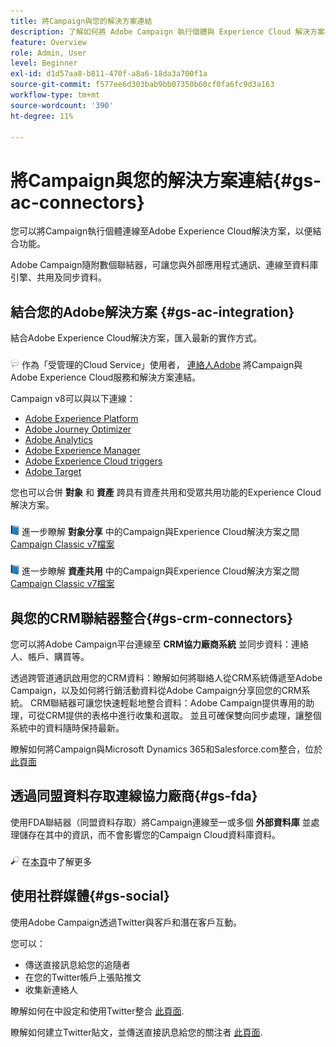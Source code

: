 ```yaml
---
title: 將Campaign與您的解決方案連結
description: 了解如何將 Adobe Campaign 執行個體與 Experience Cloud 解決方案相連接。
feature: Overview
role: Admin, User
level: Beginner
exl-id: d1d57aa8-b811-470f-a8a6-18da3a700f1a
source-git-commit: f577ee6d303bab9bb07350b60cf0fa6fc9d3a163
workflow-type: tm+mt
source-wordcount: '390'
ht-degree: 11%

---
```


# 將Campaign與您的解決方案連結{#gs-ac-connectors}

您可以將Campaign執行個體連線至Adobe Experience Cloud解決方案，以便結合功能。

Adobe Campaign隨附數個聯結器，可讓您與外部應用程式通訊、連線至資料庫引擎、共用及同步資料。

## 結合您的Adobe解決方案 {#gs-ac-integration}

結合Adobe Experience Cloud解決方案，匯入最新的實作方式。

![](../assets/do-not-localize/speech.png)  作為「受管理的Cloud Service」使用者， [連絡人Adobe](../start/campaign-faq.md#support) 將Campaign與Adobe Experience Cloud服務和解決方案連結。

Campaign v8可以與以下連線：

* [Adobe Experience Platform](../connect/ac-aep.md)
* [Adobe Journey Optimizer](../connect/ac-ajo.md)
* [Adobe Analytics](../connect/ac-aa.md)
* [Adobe Experience Manager](../connect/ac-aem.md)
* [Adobe Experience Cloud triggers](../connect/ac-triggers.md)
* [Adobe Target](../connect/ac-at.md)

您也可以合併 **對象** 和 **資產** 跨具有資產共用和受眾共用功能的Experience Cloud解決方案。

![](../assets/do-not-localize/book.png) 進一步瞭解 **對象分享** 中的Campaign與Experience Cloud解決方案之間 [Campaign Classic v7檔案](https://experienceleague.adobe.com/docs/campaign-classic/using/integrating-with-adobe-experience-cloud/audience-sharing/sharing-audiences-with-adobe-experience-cloud.html#integrating-with-adobe-experience-cloud)

![](../assets/do-not-localize/book.png) 進一步瞭解 **資產共用** 中的Campaign與Experience Cloud解決方案之間 [Campaign Classic v7檔案](https://experienceleague.adobe.com/docs/campaign-classic/using/integrating-with-adobe-experience-cloud/asset-sharing/sharing-assets-with-adobe-experience-cloud.html#integrating-with-adobe-experience-cloud)

## 與您的CRM聯結器整合{#gs-crm-connectors}

您可以將Adobe Campaign平台連線至 **CRM協力廠商系統** 並同步資料：連絡人、帳戶、購買等。

透過跨管道通訊啟用您的CRM資料：瞭解如何將聯絡人從CRM系統傳遞至Adobe Campaign，以及如何將行銷活動資料從Adobe Campaign分享回您的CRM系統。
CRM聯結器可讓您快速輕鬆地整合資料：Adobe Campaign提供專用的助理，可從CRM提供的表格中進行收集和選取。 並且可確保雙向同步處理，讓整個系統中的資料隨時保持最新。

瞭解如何將Campaign與Microsoft Dynamics 365和Salesforce.com整合，位於 [此頁面](crm.md)

## 透過同盟資料存取連線協力廠商{#gs-fda}

使用FDA聯結器（同盟資料存取）將Campaign連線至一或多個 **外部資料庫** 並處理儲存在其中的資訊，而不會影響您的Campaign Cloud資料庫資料。

![](../assets/do-not-localize/glass.png) 在[本頁](fda.md)中了解更多

## 使用社群媒體{#gs-social}

使用Adobe Campaign透過Twitter與客戶和潛在客戶互動。

您可以：

* 傳送直接訊息給您的追隨者
* 在您的Twitter帳戶上張貼推文
* 收集新連絡人

瞭解如何在中設定和使用Twitter整合 [此頁面](../connect/ac-tw.md).

瞭解如何建立Twitter貼文，並傳送直接訊息給您的關注者 [此頁面](../send/twitter.md).

